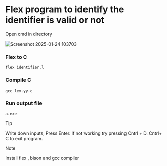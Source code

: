 # Flex program to identify the identifier is valid or not

Open cmd in directory

![Screenshot 2025-01-24 103703](https://github.com/user-attachments/assets/090ba0c9-26ef-4b87-a17d-3f4c2df23b22)


### Flex to C

```
flex identifier.l
```

### Compile C

```
gcc lex.yy.c
```

### Run output file

```
a.exe
```

> [!TIP]
> Write down inputs, Press Enter. If not working try pressing Cntrl + D. Cntrl+ C to exit program.

> [!NOTE]
> Install flex , bison and gcc compiler
